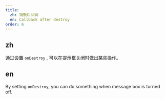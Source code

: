 ```yaml
---
title:
  zh: 销毁后回调
  en: Callback after destroy
order: 6
---
```


## zh

通过设置 `onDestroy` , 可以在提示框关闭时做出某些操作。

## en

By setting `onDestroy`, you can do something when message box is turned off.
